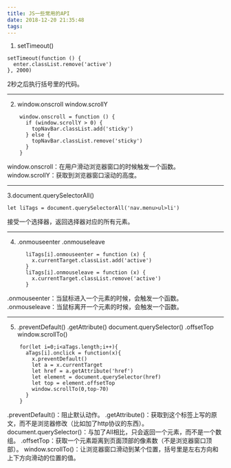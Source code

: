 ```yaml
---
title: JS一些常用的API
date: 2018-12-20 21:35:48
tags:
---
```

1. setTimeout()
```
setTimeout(function () {
  enter.classList.remove('active')
}, 2000)
```
2秒之后执行括号里的代码。

---
2. window.onscroll
window.scrollY
```
    window.onscroll = function () {
      if (window.scrollY > 0) {
        topNavBar.classList.add('sticky')
      } else {
        topNavBar.classList.remove('sticky')
      }
    }
```
window.onscroll：在用户滑动浏览器窗口的时候触发一个函数。
window.scrollY：获取到浏览器窗口滚动的高度。

---
3.document.querySelectorAll()
```
let liTags = document.querySelectorAll('nav.menu>ul>li')
```
接受一个选择器，返回选择器对应的所有元素。

---
4. .onmouseenter
.onmouseleave
```
      liTags[i].onmouseenter = function (x) {
        x.currentTarget.classList.add('active')
      }
      liTags[i].onmouseleave = function (x) {
        x.currentTarget.classList.remove('active')
      }
```
.onmouseenter：当鼠标进入一个元素的时候，会触发一个函数。
.onmouseleave：当鼠标离开一个元素的时候，会触发一个函数。

---
5. .preventDefault()
.getAttribute()
document.querySelector()
.offsetTop
window.scrollTo()

```
    for(let i=0;i<aTags.length;i++){
      aTags[i].onclick = function(x){
        x.preventDefault()  
        let a = x.currentTarget   
        let href = a.getAttribute('href')  
        let element = document.querySelector(href) 
        let top = element.offsetTop   
        window.scrollTo(0,top-70)   
      }
    }
```
.preventDefault()：阻止默认动作。
.getAttribute()：获取到这个标签上写的原文，而不是浏览器修改（比如加了http协议的东西）。
document.querySelector()：与加了All相比，只会返回一个元素，而不是一个数组。
.offsetTop：获取一个元素距离到页面顶部的像素数（不是浏览器窗口顶部）。
window.scrollTo()：让浏览器窗口滑动到某个位置，括号里是左右方向和上下方向滑动的位置的值。
